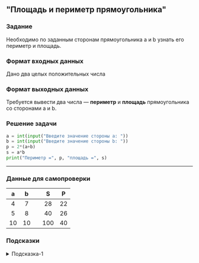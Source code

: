 ## "Площадь и периметр прямоугольника"

### Задание

Необходимо по заданным сторонам прямоугольника a и b узнать его периметр и площадь.

### Формат входных данных

Дано два целых положительных числа

### Формат выходных данных

Требуется вывести два числа — **периметр** и **площадь** прямоугольника со сторонами a и b.

### Решение задачи

```python
a = int(input("Введите значение стороны a: "))
b = int(input("Введите значение стороны b: "))
p = 2*(a+b)
s = a*b
print("Периметр =", p, "площадь =", s)
```

---

### Данные для самопроверки
|   a   |   b   | |   S   |  P    |
| :---: | :---: | ---| :---: | :---: | 
|   4   |   7   | |   28  |   22  |
|   5   |   8   | |   40  |   26  |
|   10  |   10  | |  100  |   40  |
### Подсказки

<details>
<summary>Подсказка-1</summary>
Если вы не можете решить данную задачу без подсказки, у меня для вас плохие новости -)
</details>
